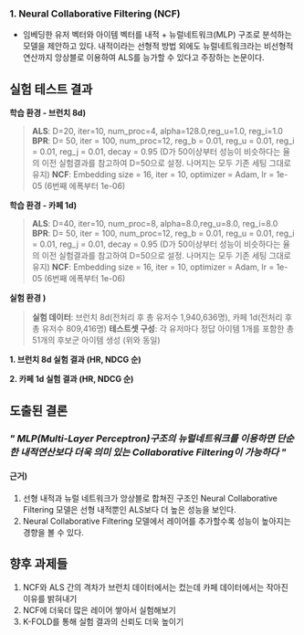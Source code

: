 ### 1. Neural Collaborative Filtering (NCF)
* 임베딩한 유저 벡터와 아이템 벡터를 내적 + 뉴럴네트워크(MLP) 구조로 분석하는 모델을 제안하고 있다. 내적이라는 선형적 방법 외에도 뉴럴네트워크라는 비선형적 연산까지 앙상블로 이용하여 ALS를 능가할 수 있다고 주장하는 논문이다.

## 실험 테스트 결과

**학습 환경 - 브런치 8d)**
>**ALS**: D=20, iter=10, num_proc=4, alpha=128.0,reg_u=1.0, reg_i=1.0
**BPR**: D= 50, iter = 100, num_proc=12, reg_b = 0.01, reg_u = 0.01, reg_i = 0.01, reg_j = 0.01, decay = 0.95 (D가 50이상부터 성능이 비슷하다는 율의 이전 실험결과를 참고하여 D=50으로 설정. 나머지는 모두 기존 세팅 그대로 유지)
**NCF**: Embedding size = 16, iter = 10, optimizer = Adam, lr = 1e-05 (6번째 에폭부터 1e-06)

**학습 환경 - 카페 1d)**
>**ALS**: D=40, iter=10, num_proc=8, alpha=8.0,reg_u=8.0, reg_i=8.0
**BPR**: D= 50, iter = 100, num_proc=12, reg_b = 0.01, reg_u = 0.01, reg_i = 0.01, reg_j = 0.01, decay = 0.95 (D가 50이상부터 성능이 비슷하다는 율의 이전 실험결과를 참고하여 D=50으로 설정. 나머지는 모두 기존 세팅 그대로 유지)
**NCF**: Embedding size = 16, iter = 10, optimizer = Adam, lr = 1e-05 (6번째 에폭부터 1e-06)

**실험 환경 )**
>**실험 데이터**: 브런치 8d(전처리 후 총 유저수 1,940,636명), 카페 1d(전처리 후 총 유저수 809,416명)
**테스트셋 구성**: 각 유저마다 정답 아이템 1개를 포함한 총 51개의 후보군 아이템 생성 (위와 동일)


**1. 브런치 8d 실험 결과 (HR, NDCG 순)**





**2. 카페 1d 실험 결과 (HR, NDCG 순)**






## 도출된 결론

### **_" MLP(Multi-Layer Perceptron)구조의 뉴럴네트워크를 이용하면 단순한 내적연산보다 더욱 의미 있는 Collaborative Filtering이 가능하다 "_**

#### 근거)
1. 선형 내적과 뉴럴 네트워크가 앙상블로 합쳐진 구조인 Neural Collaborative Filtering 모델은 선형 내적뿐인 ALS보다 더 높은 성능을 보인다.
2. Neural Collaborative Filtering 모델에서 레이어를 추가할수록 성능이 높아지는 경향을 볼 수 있다.


## 향후 과제들

1. NCF와 ALS 간의 격차가 브런치 데이터에서는 컸는데 카페 데이터에서는 작아진 이유를 밝혀내기
2. NCF에 더욱더 많은 레이어 쌓아서 실험해보기
3. K-FOLD를 통해 실험 결과의 신뢰도 더욱 높이기
